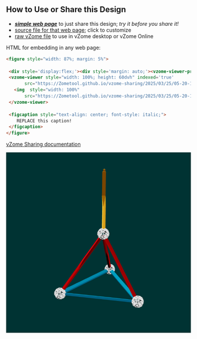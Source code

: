 
## How to Use or Share this Design

 - [***simple web page***](<https://Zometool.github.io/vzome-sharing/2025/03/25/05-20-12-449Z-PRJ-BUB-6-Triangle-4D/>) to just share this design; *try it before you share it!*
 - [source file for that web page](<https://github.com/Zometool/vzome-sharing/edit/main/2025/03/25/05-20-12-449Z-PRJ-BUB-6-Triangle-4D/index.md>); click to customize
 - [raw vZome file](<https://raw.githubusercontent.com/Zometool/vzome-sharing/main/2025/03/25/05-20-12-449Z-PRJ-BUB-6-Triangle-4D/PRJ-BUB-6-Triangle-4D.vZome>) to use in vZome desktop or vZome Online
 
 HTML for embedding in any web page:
 ```html
<figure style="width: 87%; margin: 5%">
  
  <div style='display:flex;'><div style='margin: auto;'><vzome-viewer-previous label='prev step'></vzome-viewer-previous><vzome-viewer-next label='next step'></vzome-viewer-next></div></div>
  <vzome-viewer style="width: 100%; height: 60dvh" indexed='true'
        src="https://Zometool.github.io/vzome-sharing/2025/03/25/05-20-12-449Z-PRJ-BUB-6-Triangle-4D/PRJ-BUB-6-Triangle-4D.vZome" >
    <img  style="width: 100%"
        src="https://Zometool.github.io/vzome-sharing/2025/03/25/05-20-12-449Z-PRJ-BUB-6-Triangle-4D/PRJ-BUB-6-Triangle-4D.png" >
  </vzome-viewer>

  <figcaption style="text-align: center; font-style: italic;">
     REPLACE this caption!
  </figcaption>
</figure>

 ```

[vZome Sharing documentation](https://vzome.github.io/vzome/sharing.html#how-it-works)

![Image](<PRJ-BUB-6-Triangle-4D.png>)


